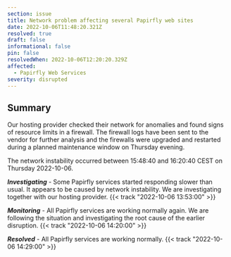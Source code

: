 ```yaml
---
section: issue
title: Network problem affecting several Papirfly web sites
date: 2022-10-06T11:48:20.321Z
resolved: true
draft: false
informational: false
pin: false
resolvedWhen: 2022-10-06T12:20:20.329Z
affected:
  - Papirfly Web Services
severity: disrupted
---
```


## Summary

Our hosting provider checked their network for anomalies and found signs of resource limits in a firewall. The firewall logs have been sent to the vendor for further analysis and the firewalls were upgraded and restarted during a planned maintenance window on Thursday evening. 

The network instability occurred between 15:48:40 and 16:20:40 CEST on Thursday 2022-10-06.

***Investigating*** - Some Papirfly services started responding slower than usual. It appears to be caused by network instability. We are investigating together with our hosting provider. {{< track "2022-10-06 13:53:00" >}}

﻿***Monitoring*** - All Papirfly services are working normally again. We are following the situation and investigating the root cause of the earlier disruption. {{< track "2022-10-06 14:20:00" >}}

﻿***Resolved*** - All Papirfly services are working normally. {{< track "2022-10-06 14:29:00" >}}
